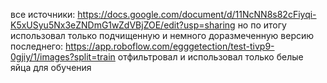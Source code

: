 все источники: https://docs.google.com/document/d/11NcNN8s82cFiyqi-K5xUSyu5Nx3eZNDmG1wZdVBjZOE/edit?usp=sharing
но по итогу использовал только подчищенную и немного доразмеченную версию последнего: https://app.roboflow.com/egggetection/test-tivp9-0gjiy/1/images?split=train
отфильтровал и использовал только белые яйца для обучения
